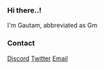 
### Hi there..!

I'm Gautam, abbreviated as Gm

### Contact

[Discord](https://discord.com/users/830394727684898856) [Twitter](https://twitter.com/GmBodhi) [Email](mailto:bodhigm3@gmail.com)
